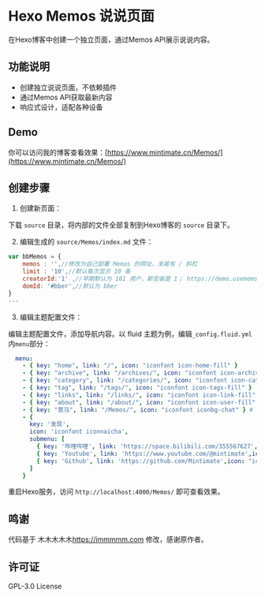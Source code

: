 # Hexo Memos 说说页面

在Hexo博客中创建一个独立页面，通过Memos API展示说说内容。

## 功能说明

- 创建独立说说页面，不依赖插件
- 通过Memos API获取最新内容
- 响应式设计，适配各种设备

## Demo

你可以访问我的博客查看效果：[https://www.mintimate.cn/Memos/](https://www.mintimate.cn/Memos/)

## 创建步骤

1. 创建新页面：

下载 `source` 目录，将内部的文件全部复制到Hexo博客的 `source` 目录下。

2. 编辑生成的 `source/Memos/index.md` 文件：

```js
var bbMemos = {
    memos : '',//修改为自己部署 Memos 的网址，末尾有 / 斜杠
    limit : '10',//默认每次显示 10 条
    creatorId:'1' ,//早期默认为 101 用户，新安装是 1； https://demo.usememos.com/u/101
    domId: '#bber',//默认为 bber
}
---
```

3. 编辑主题配置文件：

编辑主题配置文件，添加导航内容。以 fluid 主题为例，编辑`_config.fluid.yml`内`menu`部分：

```yaml
  menu:
    - { key: "home", link: "/", icon: "iconfont icon-home-fill" }
    - { key: "archive", link: "/archives/", icon: "iconfont icon-archive-fill" }
    - { key: "category", link: "/categories/", icon: "iconfont icon-category-fill" }
    - { key: "tag", link: "/tags/", icon: "iconfont icon-tags-fill" }
    - { key: "links", link: "/links/", icon: "iconfont icon-link-fill" }
    - { key: "about", link: "/about/", icon: "iconfont icon-user-fill" }
    - { key: "意马", link: "/Memos/", icon: "iconfont iconbg-chat" } # 添加说说页面
    - {
      key: '发现',
      icon: 'iconfont iconnaicha',
      submenu: [
        { key: '哔哩哔哩', link: 'https://space.bilibili.com/355567627',icon: "iconfont iconbilibili"},
        { key: 'Youtube', link: 'https://www.youtube.com/@mintimate',icon: "iconfont iconyoutube"},
        { key: 'Github', link: 'https://github.com/Mintimate',icon: "iconfont icongit"},
      ]
    }
```

重启Hexo服务，访问 `http://localhost:4000/Memos/` 即可查看效果。

## 鸣谢

代码基于 木木木木木<https://immmmm.com> 修改，感谢原作者。

## 许可证

GPL-3.0 License